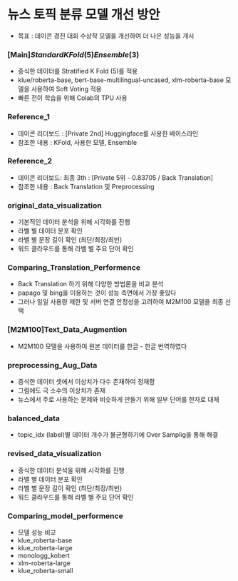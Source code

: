# 뉴스 토픽 분류 모델 개선 방안
* 목표 : 데이콘 경진 대회 수상작 모델을 개선하여 더 나은 성능을 개시

### [Main]_StandardKFold_(5)_Ensemble_(3)
* 증식한 데이터를 Stratified K Fold (5)를 적용
* klue/roberta-base, bert-base-multilingual-uncased, xlm-roberta-base 모델을 사용하여 Soft Voting 적용
* 빠른 전이 학습을 위해 Colab의 TPU 사용

### Reference_1
* 데이콘 리더보드 : [Private 2nd] Huggingface를 사용한 베이스라인
* 참조한 내용 : KFold, 사용한 모델, Ensemble

### Reference_2
* 데이콘 리더보드: 최종 3th : [Private 5위 - 0.83705 / Back Translation]
* 참조한 내용 : Back Translation 및 Preprocessing

### original_data_visualization
* 기본적인 데이터 분석을 위해 시각화를 진행
* 라벨 별 데이터 분포 확인
* 라벨 별 문장 길이 확인 (최단/최장/최빈)
* 워드 클라우드를 통해 라벨 별 주요 단어 확인

### Comparing_Translation_Performence
* Back Translation 하기 위해 다양한 방법론을 비교 분석
* papago 및 bing을 이용하는 것이 성능 측면에서 가장 좋았다
* 그러나 일일 사용량 제한 및 서버 연결 안정성을 고려하여 M2M100 모델을 최종 선택

### [M2M100]Text_Data_Augmention
* M2M100 모델을 사용하여 원본 데이터를 한글 - 한글 번역하였다

### preprocessing_Aug_Data
* 증식한 데이터 셋에서 이상치가 다수 존재하여 정재함
* 그럼에도 극 소수의 이상치가 존재
* 뉴스에서 주로 사용하는 문제와 비슷하게 만들기 위해 일부 단어를 한자로 대체

### balanced_data
* topic_idx (label)별 데이터 개수가 불균형하기에 Over Samplig을 통해 해결

### revised_data_visualization
* 증식한 데이터 분석을 위해 시각화를 진행
* 라벨 별 데이터 분포 확인
* 라벨 별 문장 길이 확인 (최단/최장/최빈)
* 워드 클라우드를 통해 라벨 별 주요 단어 확인

### Comparing_model_performence
* 모델 성능 비교
* klue_roberta-base
* klue_roberta-large
* monologg_kobert
* xlm-roberta-large
* klue_roberta-small

